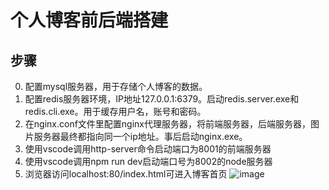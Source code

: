 # 个人博客前后端搭建
## 步骤  
0. 配置mysql服务器，用于存储个人博客的数据。
1. 配置redis服务器环境，IP地址127.0.0.1:6379。启动redis.server.exe和redis.cli.exe。用于缓存用户名，账号和密码。
2. 在nginx.conf文件里配置nginx代理服务器，将前端服务器，后端服务器，图片服务器最终都指向同一个ip地址。事后启动nginx.exe。
3. 使用vscode调用http-server命令启动端口为8001的前端服务器
4. 使用vscode调用npm run dev启动端口号为8002的node服务器
5. 浏览器访问localhost:80/index.html可进入博客首页
![image]("https://github.com/yuhui7pm/yuhui_blog/yuhui_test/screenshot_pic/blog.png")
